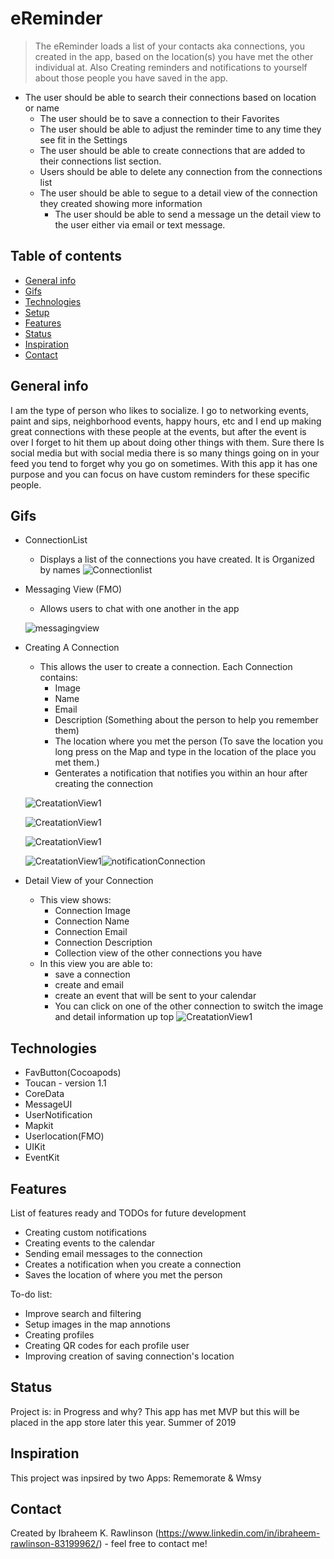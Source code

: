 # eReminder

> The  eReminder loads a list of your contacts aka connections, you created in the app,  based on the location(s) you have met the other individual at. Also Creating reminders and notifications to yourself about those people you have saved in the app.
- The user should be able to search their connections based on location or name 
    - The user should be to save a connection to their Favorites
    - The user should be able to adjust the reminder time to any time they see fit in the Settings 
    - The user should be able to create connections that are added to their connections list section.
    - Users should be able to delete any connection from the connections list 
    - The user should be able to segue to a detail view of the connection they created showing more information
       - The user should be able to send a message un the detail view to the user either via email or text message.

## Table of contents
* [General info](#general-info)
* [Gifs](#screenshots)
* [Technologies](#technologies)
* [Setup](#setup)
* [Features](#features)
* [Status](#status)
* [Inspiration](#inspiration)
* [Contact](#contact)

## General info
I am the type of person who likes to socialize. I go to networking events, paint and sips, neighborhood events, happy hours, etc and I end up making great connections with these people at the events, but after the event is over I forget to hit them up about doing other things with them. Sure there Is social media but with social media there is so many things going on in your feed you tend to forget why you go on sometimes. With this app it has one purpose and you can focus on have custom reminders for these specific people.

## Gifs
* ConnectionList 
    - Displays a list of the connections you have created. It is Organized by names
![Connectionlist](https://media.giphy.com/media/eePNcOFAgOzSpfxe5V/giphy.gif)
* Messaging View (FMO)
    - Allows users to chat with one another in the app 
    
    ![messagingview](https://user-images.githubusercontent.com/43886009/54216484-1cda7800-44c0-11e9-8a52-ad9621721a43.jpeg)
* Creating A Connection
    - This allows the user to create a connection. Each Connection contains:  
        - Image
        - Name 
        - Email
        - Description (Something about the person to help you remember them)
        - The location where you met the person (To save the location you long press on the Map and type in the location of the place you met them.)
        - Genterates a notification that notifies you within an hour after creating the connection

    ![CreatationView1](https://media.giphy.com/media/9A5fAni7pY7MrnEbox/giphy.gif)
    
    ![CreatationView1](https://media.giphy.com/media/MWu51c6bNKdxC5VOsl/giphy.gif)
    
    ![CreatationView1](https://media.giphy.com/media/6EcxyycU8h064clecb/giphy.gif)
    
    ![CreatationView1](https://media.giphy.com/media/p3qSxkhMoTdn0z8tJa/giphy.gif)![notificationConnection](https://user-images.githubusercontent.com/43886009/54218314-b8211c80-44c3-11e9-896f-597c3290b0e4.jpeg)
* Detail View of your Connection
    - This view shows:
        - Connection Image
        - Connection Name 
        - Connection Email
        - Connection Description 
        - Collection view of the other connections you have
    - In this view you are able to: 
        - save a connection 
        - create and email 
        - create an event that will be sent to your calendar
        - You can click on one of the other connection to switch the image and detail information up top
![CreatationView1](https://media.giphy.com/media/KWwQthUpXXnVaRiZcp/giphy.gif)
    
## Technologies
* FavButton(Cocoapods)
* Toucan - version 1.1
* CoreData
* MessageUI
* UserNotification
* Mapkit
* Userlocation(FMO)
* UIKit 
* EventKit

## Features
List of features ready and TODOs for future development
* Creating custom notifications
* Creating events to the calendar 
* Sending email messages to the connection
* Creates a notification when you create a connection 
* Saves the location of where you met the person

To-do list:
* Improve search and filtering 
* Setup images in the map annotions
* Creating profiles
* Creating QR codes for each profile user 
* Improving creation of saving connection's location

## Status
Project is: in Progress and why? This app has met MVP but this will be placed in the app store later this year. Summer of 2019

## Inspiration
This project was inpsired by two Apps: Rememorate & Wmsy

## Contact
Created by Ibraheem K. Rawlinson (https://www.linkedin.com/in/ibraheem-rawlinson-83199962/) - feel free to contact me!
